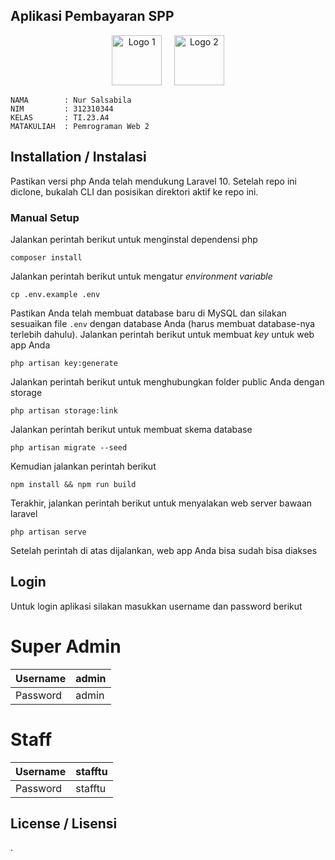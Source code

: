 ## Aplikasi Pembayaran SPP

<div align="center">
  <img src="https://github.com/user-attachments/assets/57fb1295-ce68-482b-8a73-f9bd5a5608d5" alt="Logo 1" height="80">
  &nbsp;&nbsp;&nbsp;
  <img src="https://github.com/user-attachments/assets/f30eae02-e20b-4e65-9d95-5ac4161de224" alt="Logo 2" height="80">
</div>

```
NAMA        : Nur Salsabila
NIM         : 312310344
KELAS       : TI.23.A4
MATAKULIAH  : Pemrograman Web 2
```

## Installation / Instalasi
Pastikan versi php Anda telah mendukung Laravel 10. Setelah repo ini diclone, bukalah CLI dan posisikan direktori aktif ke repo ini.

### Manual Setup
Jalankan perintah berikut untuk menginstal dependensi php
```
composer install
```
Jalankan perintah berikut untuk mengatur _environment variable_
```
cp .env.example .env
```
Pastikan Anda telah membuat database baru di MySQL dan silakan sesuaikan file `.env` dengan database Anda (harus membuat database-nya terlebih dahulu).
Jalankan perintah berikut untuk membuat _key_ untuk web app Anda
```
php artisan key:generate
```
Jalankan perintah berikut untuk menghubungkan folder public Anda dengan storage
```
php artisan storage:link
```
Jalankan perintah berikut untuk membuat skema database
```
php artisan migrate --seed
```
Kemudian jalankan perintah berikut
```
npm install && npm run build
```
Terakhir, jalankan perintah berikut untuk menyalakan web server bawaan laravel
```
php artisan serve
```
Setelah perintah di atas dijalankan, web app Anda bisa sudah bisa diakses

## Login
Untuk login aplikasi silakan masukkan username dan password berikut

# Super Admin
| Username | admin       |
|----------|-------------|
| Password | admin       |

# Staff
| Username | stafftu     |
|----------|-------------|
| Password | stafftu     |


## License / Lisensi

.
